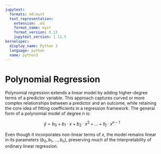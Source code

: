 ```yaml
---
jupytext:
  formats: md:myst
  text_representation:
    extension: .md
    format_name: myst
    format_version: 0.13
    jupytext_version: 1.11.5
kernelspec:
  display_name: Python 3
  language: python
  name: python3
---
```


# Polynomial Regression

Polynomial regression extends a linear model by adding higher-degree terms of a predictor variable. This approach captures curved or more complex relationships between a predictor and an outcome, while retaining the core idea of fitting coefficients in a regression framework. The general form of a polynomial model of degree $n$ is:

$$\hat{y} = b_0 + b_1 \cdot x + b_2 \cdot x^2 + ... + b_j \cdot x^{n-1}$$

Even though it incorporates non-linear terms of $x$, the model remains linear in its parameters ($b_0, b_1, \ldots, b_n$), preserving much of the interpretability of ordinary linear regression.
